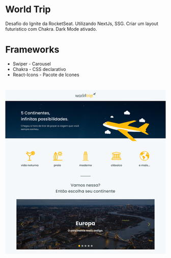 # World Trip

Desafio do Ignite da RocketSeat.
Utilizando NextJs, SSG.
Criar um layout futuristico com Chakra.
Dark Mode ativado.

# Frameworks

* Swiper - Carousel
* Chakra - CSS declarativo
* React-Icons - Pacote de Icones

#

<img src="./public/Home.png" alt="drawing" width="1000"/>
